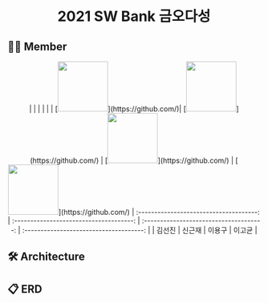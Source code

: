 

# <div align="center"> 2021 SW Bank 금오다성 </center>

 </div>

## 🧑‍💻 Member
<div align="center">
| | | | |
| [<img src="" width="100">](https://github.com/)| [<img src="" width="100">](https://github.com/) | [<img src="" width="100">](https://github.com/) | [<img src="" width="100">](https://github.com/) |
 :-------------------------------------: | :-------------------------------------: | :-------------------------------------: | :-------------------------------------: |
| 김선진 | 신근재 | 이용구 | 이고균 |

</div>

## 🛠 Architecture


## 📋 ERD


<br>
